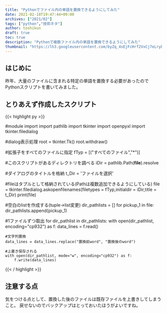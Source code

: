 ```yaml
---
title: "Pythonでファイル内の単語を置換できるようにしてみた"
date: 2021-02-18T19:47:44+09:00
archives: ["2021/02"]
tags: ["python","技術ネタ"]
author: toshikun
draft: true
toc: true
description: "Pythonで複数ファイル内の単語を置換できるようにしてみた"
thumbnail: "https://lh3.googleusercontent.com/byZq_4sEjFcHrf2VxCj7eLryb8WAOQjuuXRKxP8MfSYjwUFu_mMaR3XcPBNM2EMmWnRUBFMV61Ip-QEUxVeMHImwlbfVEbDdQCXDuYwS0vXf9MAEb_BDJ7ieOQIH24xekW4gr7k_0w=w1000"
---
```


## はじめに

昨年、大量のファイルに含まれる特定の単語を置換する必要があったのでPythonスクリプトを書いてみました。


## とりあえず作成したスクリプト

{{< highlight py >}}

#module import
import pathlib
import tkinter
import openpyxl
import tkinter.filedialog

#dialog表示処理
root = tkinter.Tk()
root.withdraw()

#拡張子をすべてのファイルに指定
fTyp = [("すべてのファイル","*")]

#このスクリプトがあるディレクトリを調べる
iDir = pathlib.Path(__file__).resolve

#ダイアログのタイトルを格納
t_Dir = 'ファイルを選択'

#fileはタプルとして格納されている(Pathは複数追加できるようにしている)
file = tkinter.filedialog.askopenfilenames(filetypes = fTyp,initialdir = iDir,title = t_Dir)
print(file)

#空白のlistを作成する(tuple→list変更)
dir_pathlists = []
for pickup_1 in file:
    dir_pathlists.append(pickup_1)

#1ファイルずつ取出
for dir_pathlist in dir_pathlists:
    with open(dir_pathlist, encoding="cp932") as f:
        data_lines = f.read()

    #文字列置換
    data_lines = data_lines.replace("置換前word", "置換後のword")

    #上書き保存される
    with open(dir_pathlist, mode="w", encoding="cp932") as f:
        f.write(data_lines)
{{< / highlight >}}


## 注意する点

気をつける点として、置換した後のファイルは既存ファイルを上書きしてしまうこと。
戻せないのでバックアップはとっておいたほうがよいですね。